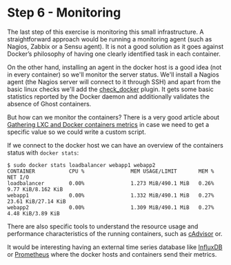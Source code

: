 # Step 6 - Monitoring

The last step of this exercise is monitoring this small infrastructure. A straightforward approach would be running a monitoring agent (such as Nagios, Zabbix or a Sensu agent). It is not a good solution as it goes against Docker’s philosophy of having one clearly identified task in each container. 

On the other hand, installing an agent in the docker host is a good idea (not in every container) so we'll monitor the server status. We'll install a Nagios agent (the Nagios server will connect to it through SSH) and apart from the basic linux checks we'll add the [check_docker](https://github.com/newrelic/check_docker) plugin. It gets some basic statistics reported by the Docker daemon and additionally validates the absence of Ghost containers.

But how can we monitor the containers? There is a very good article about [Gathering LXC and Docker containers metrics](http://blog.docker.com/2013/10/gathering-lxc-docker-containers-metrics/) in case we need to get a specific value so we could write a custom script.

If we connect to the docker host we can have an overview of the containers status with ```docker stats```:

```
$ sudo docker stats loadbalancer webapp1 webapp2
CONTAINER           CPU %               MEM USAGE/LIMIT       MEM %               NET I/O
loadbalancer        0.00%               1.273 MiB/490.1 MiB   0.26%               9.77 KiB/8.162 KiB
webapp1             0.00%               1.332 MiB/490.1 MiB   0.27%               23.61 KiB/27.14 KiB
webapp2             0.00%               1.309 MiB/490.1 MiB   0.27%               4.48 KiB/3.89 KiB
```

There are also specific tools to understand the resource usage and performance characteristics of the running containers, such as [cAdvisor](https://github.com/google/cadvisor) or.

It would be interesting having an external time series database like [InfluxDB](http://influxdb.com/) or [Prometheus](http://prometheus.io/) where the docker hosts and containers send their metrics.
